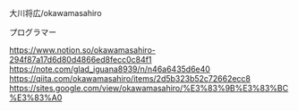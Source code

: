 大川将広/okawamasahiro

プログラマー


https://www.notion.so/okawamasahiro-294f87a17d6d80d4866ed8fecc0c84f1
https://note.com/glad_iguana8939/n/n46a6435d6e40
https://qiita.com/okawamasahiro/items/2d5b323b52c72662ecc8
https://sites.google.com/view/okawamasahiro/%E3%83%9B%E3%83%BC%E3%83%A0
